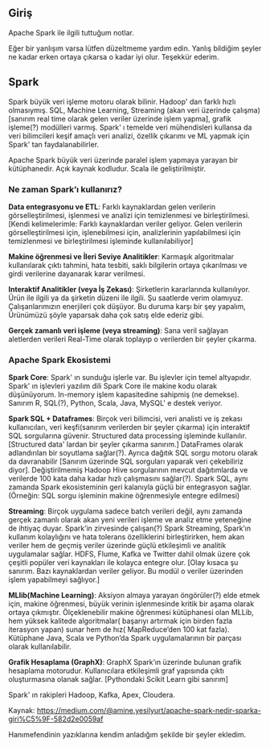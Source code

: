 ## Giriş

Apache Spark ile ilgili tuttuğum notlar.

Eğer bir yanlışım varsa lütfen düzeltmeme yardım edin. Yanlış bildiğim şeyler ne kadar erken ortaya çıkarsa o kadar iyi olur. Teşekkür ederim.

## Spark

Spark büyük veri işleme motoru olarak bilinir. Hadoop' dan farklı hızlı olmasıymış. SQL, Machine Learning, Streaming (akan veri üzerinde çalışma)[sanırım real time olarak gelen veriler üzerinde işlem yapma], grafik işleme(?) modülleri varmış. Spark' ı temelde veri mühendisleri kullansa da veri bilimcileri keşif amaçlı veri analizi, özellik çıkarımı ve ML yapmak için Spark' tan faydalanabilirler.

Apache Spark büyük veri üzerinde paralel işlem yapmaya yarayan bir kütüphanedir. Açık kaynak kodludur. Scala ile geliştirilmiştir.


### Ne zaman Spark’ı kullanırız?

__Data entegrasyonu ve ETL__: Farklı kaynaklardan gelen verilerin görselleştirilmesi, işlenmesi ve analizi için temizlenmesi ve birleştirilmesi. [Kendi kelimelerimle: Farklı kaynaklardan veriler geliyor. Gelen verilerin görselleştirilmesi için, işlenebilmesi için, analizlerinin yapılabilmesi için temizlenmesi ve birleştirilmesi işleminde kullanılabiliyor]

__Makine öğrenmesi ve İleri Seviye Analitikler__: Karmaşık algoritmalar kullanılarak çıktı tahmini, hata tesbiti, saklı bilgilerin ortaya çıkarılması ve girdi verilerine dayanarak karar verilmesi.

__Interaktif Analitikler (veya İş Zekası)__: Şirketlerin kararlarında kullanılıyor. Ürün ile ilgili ya da şirketin düzeni ile ilgili. Şu saatlerde verim olamıyuz. Çalışanlarımızın enerjileri çok düşüyor. Bu duruma karşı bir şey yapalım, Ürünümüzü şöyle yaparsak daha çok satış elde ederiz gibi.

__Gerçek zamanlı veri işleme (veya streaming)__: Sana veril sağlayan aletlerden verileri Real-Time olarak toplayıp o verilerden bir şeyler çıkarma.

### Apache Spark Ekosistemi

__Spark Core__: Spark' ın sunduğu işlerle var. Bu işlevler için temel altyapıdır. Spark' ın işlevleri yazılım dili Spark Core ile makine kodu olarak düşünüyorum. In-memory işlem kapasitedine sahipmiş (ne demekse). Sanırım R, SQL(?), Python, Scala, Java, MySQL' e destek veriyor. 

__Spark SQL + Dataframes__: Birçok veri bilimcisi, veri analisti ve iş zekası kullanıcıları, veri keşfi(sanırım verilerden bir şeyler çıkarma) için interaktif SQL sorgularına güvenir. Structured data processing işleminde kullanılır. [Structured data' lardan bir şeyler çıkarma sanırım.] DataFrames olarak adlandırılan bir soyutlama sağlar(?). Ayrıca dağıtık SQL sorgu motoru olarak da davranabilir [Sanırım üzerinde SQL sorguları yaparak veri çekebiliriz diyor]. Değiştirilmemiş Hadoop Hive sorgularının mevcut dağıtımlarda ve verilerde 100 kata daha kadar hızlı çalışmasını sağlar(?). Spark SQL, aynı zamanda Spark ekosisteminin geri kalanıyla güçlü bir entegrasyon sağlar. (Örneğin: SQL sorgu işleminin makine öğrenmesiyle entegre edilmesi)

__Streaming__: Birçok uygulama sadece batch verileri değil, aynı zamanda gerçek zamanlı olarak akan yeni verileri işleme ve analiz etme yeteneğine de ihtiyaç duyar. Spark’in zirvesinde çalışan(?) Spark Streaming, Spark’ın kullanım kolaylığını ve hata tolerans özelliklerini birleştirirken, hem akan veriler hem de geçmiş veriler üzerinde güçlü etkileşimli ve analitik uygulamalar sağlar. HDFS, Flume, Kafka ve Twitter dahil olmak üzere çok çeşitli popüler veri kaynakları ile kolayca entegre olur. [Olay kısaca şu sanırım. Bazı kaynaklardan veriler geliyor. Bu modül o veriler üzerinden işlem yapabilmeyi sağlıyor.]

__MLlib(Machine Learning)__: Aksiyon almaya yarayan öngörüler(?) elde etmek için, makine öğrenmesi, büyük verinin işlenmesinde kritik bir aşama olarak ortaya çıkmıştır. Ölçeklenebilir makine öğrenmesi kütüphanesi olan MLLib, hem yüksek kalitede algoritmalar( başarıyı artırmak için birden fazla iterasyon yapan) sunar hem de hız( MapReduce’den 100 kat fazla). Kütüphane Java, Scala ve Python’da Spark uygulamalarının bir parçası olarak kullanılabilir.

__Grafik Hesaplama (GraphX)__: GraphX Spark’ın üzerinde bulunan grafik hesaplama motorudur. Kullanıcılara etkileşimli graf yapısında çıktı oluşturmasına olanak sağlar. [Pythondaki Scikit Learn gibi sanırım]
 

Spark' ın rakipleri Hadoop, Kafka, Apex, Cloudera.

Kaynak: https://medium.com/@amine.yesilyurt/apache-spark-nedir-sparka-giri%C5%9F-582d2e0059af

Hanımefendinin yazıklarına kendim anladığım şekilde bir şeyler ekledim.